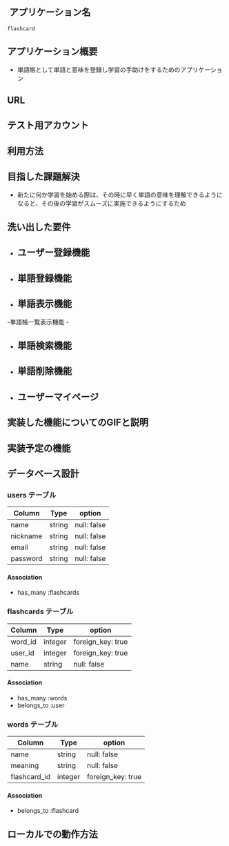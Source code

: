 ##  アプリケーション名
    flashcard

##  アプリケーション概要
  - 単語帳として単語と意味を登録し学習の手助けをするためのアプリケーション

##  URL


##  テスト用アカウント

##  利用方法

##  目指した課題解決
  - 新たに何か学習を始める際は、その時に早く単語の意味を理解できるようになると、その後の学習がスムーズに実施できるようにするため
##  洗い出した要件
  - ユーザー登録機能
    - 
  - 単語登録機能
     - 
  - 単語表示機能
    - 
  -単語帳一覧表示機能
    - 
  - 単語検索機能
    - 
  - 単語削除機能
     - 
  - ユーザーマイページ
     - 
##  実装した機能についてのGIFと説明

##  実装予定の機能

##  データベース設計

### users テーブル
| Column      | Type       | option       |
| ----------- | ---------- | -------------|
| name        | string     | null: false  |
| nickname    | string     | null: false  |
| email       | string     | null: false  |
| password    | string     | null: false  |

#### Association

- has_many :flashcards


### flashcards テーブル
| Column      | Type       | option             |
| ----------- | ---------- | -------------------|
| word_id     | integer    | foreign_key: true  |
| user_id     | integer    | foreign_key: true  |
| name        | string     | null: false        |

#### Association

- has_many :words
- belongs_to :user


### words テーブル
| Column        | Type       | option             |
| ------------- | ---------- | -------------------|
| name          | string     | null: false        |
| meaning       | string     | null: false        |
| flashcard_id  | integer    | foreign_key: true  |

#### Association

- belongs_to :flashcard


##  ローカルでの動作方法